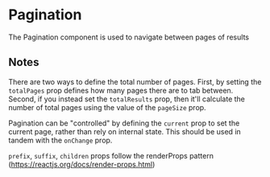 # Pagination

The Pagination component is used to navigate between pages of results

## Notes

There are two ways to define the total number of pages. First, by setting the `totalPages` prop defines how many pages there are to tab between. Second, if you instead set the `totalResults` prop, then it'll calculate the number of total pages using the value of the `pageSize` prop.

Pagination can be "controlled" by defining the `current` prop to set the current page, rather than rely on internal state. This should be used in tandem with the `onChange` prop.

`prefix`, `suffix`, `children` props follow the renderProps pattern (https://reactjs.org/docs/render-props.html)
